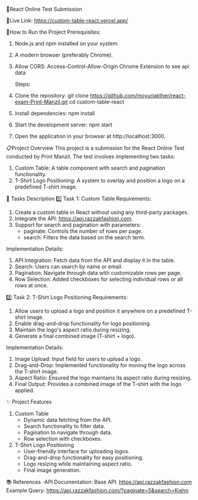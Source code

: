 🌟React Online Test Submission

🚀Live Link: https://custom-table-react.vercel.app/

🚀How to Run the Project
Prerequisites:

1. Node.js and npm installed on your system.
2. A modern browser (preferably Chrome).
3. Allow CORS: Access-Control-Allow-Origin Chrome Extension to see api data

   Steps:

4. Clone the repository:
   git clone https://github.com/moyuriakther/react-exam-Print-Manzil.git
   cd custom-table-react

5. Install dependencies:
   npm install
6. Start the development server:
   npm start
7. Open the application in your browser at http://localhost:3000.

📋Project Overview
This project is a submission for the React Online Test conducted by Print Manzil. The test involves implementing two tasks:

1. Custom Table: A table component with search and pagination functionality.
2. T-Shirt Logo Positioning: A system to overlay and position a logo on a predefined T-shirt image.

📝 Tasks Description
1️⃣ Task 1: Custom Table
Requirements:

1. Create a custom table in React without using any third-party packages.
2. Integrate the API: https://api.razzakfashion.com.
3. Support for search and pagination with parameters:
   - paginate: Controls the number of rows per page.
   - search: Filters the data based on the search term.

Implementation Details:

1. API Integration: Fetch data from the API and display it in the table.
2. Search: Users can search by name or email.
3. Pagination: Navigate through data with customizable rows per page.
4. Row Selection: Added checkboxes for selecting individual rows or all rows at once.

2️⃣ Task 2: T-Shirt Logo Positioning
Requirements:

1. Allow users to upload a logo and position it anywhere on a predefined T-shirt image.
2. Enable drag-and-drop functionality for logo positioning.
3. Maintain the logo's aspect ratio during resizing.
4. Generate a final combined image (T-shirt + logo).

Implementation Details:

1. Image Upload: Input field for users to upload a logo.
2. Drag-and-Drop: Implemented functionality for moving the logo across the T-shirt image.
3. Aspect Ratio: Ensured the logo maintains its aspect ratio during resizing.
4. Final Output: Provides a combined image of the T-shirt with the logo applied.

✨ Project Features

1. Custom Table
   - Dynamic data fetching from the API.
   - Search functionality to filter data.
   - Pagination to navigate through data.
   - Row selection with checkboxes.
2. T-Shirt Logo Positioning
   - User-friendly interface for uploading logos.
   - Drag-and-drop functionality for easy positioning.
   - Logo resizing while maintaining aspect ratio.
   - Final image generation.

📚 References
-API Documentation:
Base API: https://api.razzakfashion.com
Example Query: https://api.razzakfashion.com/?paginate=5&search=Kiehn

